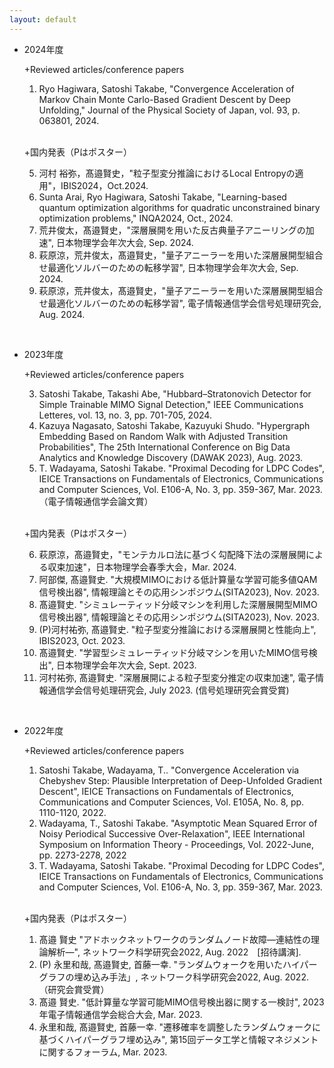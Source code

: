 ```yaml
---
layout: default
---
```

- 2024年度

  +Reviewed articles/conference papers

  1. Ryo Hagiwara, Satoshi Takabe, "Convergence Acceleration of Markov Chain Monte Carlo-Based Gradient Descent by Deep Unfolding," Journal of the Physical Society of Japan, vol. 93, p. 063801, 2024.

  <br>

  +国内発表（Pはポスター）

  5. 河村 裕弥，髙邉賢史，"粒子型変分推論におけるLocal Entropyの適用"，IBIS2024，Oct.2024.
  4. Sunta Arai, Ryo Hagiwara, Satoshi Takabe, "Learning-based quantum optimization algorithms for quadratic unconstrained binary optimization problems," INQA2024, Oct., 2024.
  3. 荒井俊太，髙邉賢史，"深層展開を用いた反古典量子アニーリングの加速", 日本物理学会年次大会, Sep. 2024.
  2. 萩原涼，荒井俊太，髙邉賢史，"量子アニーラーを用いた深層展開型組合せ最適化ソルバーのための転移学習", 日本物理学会年次大会, Sep. 2024.
  1. 萩原涼，荒井俊太，髙邉賢史，"量子アニーラーを用いた深層展開型組合せ最適化ソルバーのための転移学習", 電子情報通信学会信号処理研究会, Aug. 2024.

<br>

- 2023年度

  +Reviewed articles/conference papers

  3. Satoshi Takabe, Takashi Abe, "Hubbard–Stratonovich Detector for Simple Trainable MIMO Signal Detection," IEEE Communications Letteres, vol. 13, no. 3, pp. 701-705, 2024.
  2. Kazuya Nagasato, Satoshi Takabe, Kazuyuki Shudo. "Hypergraph Embedding Based on Random Walk with Adjusted Transition Probabilities", The 25th International Conference on Big Data Analytics and Knowledge Discovery (DAWAK 2023), Aug. 2023.
  1. T. Wadayama, Satoshi Takabe. "Proximal Decoding for LDPC Codes", IEICE Transactions on Fundamentals of Electronics, Communications and Computer Sciences, Vol. E106-A, No. 3, pp. 359-367, Mar. 2023.（電子情報通信学会論文賞）

  <br>

  +国内発表（Pはポスター）

  6. 萩原涼，髙邉賢史，"モンテカルロ法に基づく勾配降下法の深層展開による収束加速"，日本物理学会春季大会，Mar. 2024.
  5. 阿部傑, 髙邉賢史. "大規模MIMOにおける低計算量な学習可能多値QAM信号検出器", 情報理論とその応用シンポジウム(SITA2023), Nov. 2023.
  4. 髙邉賢史. "シミュレーティッド分岐マシンを利用した深層展開型MIMO信号検出器", 情報理論とその応用シンポジウム(SITA2023), Nov. 2023.
  3. (P)河村祐弥, 髙邉賢史. "粒子型変分推論における深層展開と性能向上", IBIS2023, Oct. 2023.
  2. 髙邉賢史. "学習型シミュレーティッド分岐マシンを用いたMIMO信号検出", 日本物理学会年次大会, Sept. 2023.
  1. 河村祐弥, 髙邉賢史. "深層展開による粒子型変分推定の収束加速", 電子情報通信学会信号処理研究会, July 2023. (信号処理研究会賞受賞)

<br>

- 2022年度

  +Reviewed articles/conference papers

  1. Satoshi Takabe, Wadayama, T.. "Convergence Acceleration via Chebyshev Step: Plausible Interpretation of Deep-Unfolded Gradient Descent", IEICE Transactions on Fundamentals of Electronics, Communications and Computer Sciences, Vol. E105A, No. 8, pp. 1110-1120, 2022.
  2. Wadayama, T., Satoshi Takabe. "Asymptotic Mean Squared Error of Noisy Periodical Successive Over-Relaxation", IEEE International Symposium on Information Theory - Proceedings, Vol. 2022-June, pp. 2273-2278, 2022
  3. T. Wadayama, Satoshi Takabe. "Proximal Decoding for LDPC Codes", IEICE Transactions on Fundamentals of Electronics, Communications and Computer Sciences, Vol. E106-A, No. 3, pp. 359-367, Mar. 2023.

  <br>

  +国内発表（Pはポスター）

  1. 髙邉 賢史 "アドホックネットワークのランダムノード故障―連結性の理論解析―", ネットワーク科学研究会2022, Aug. 2022　[招待講演].
  2. (P) 永里和哉, 髙邉賢史, 首藤一幸. "ランダムウォークを用いたハイパーグラフの埋め込み手法」, ネットワーク科学研究会2022, Aug. 2022.（研究会賞受賞）
  3. 髙邉 賢史. "低計算量な学習可能MIMO信号検出器に関する一検討", 2023年電子情報通信学会総合大会, Mar. 2023.
  4. 永里和哉, 髙邉賢史, 首藤一幸. "遷移確率を調整したランダムウォークに基づくハイパーグラフ埋め込み", 第15回データ工学と情報マネジメントに関するフォーラム, Mar. 2023.

